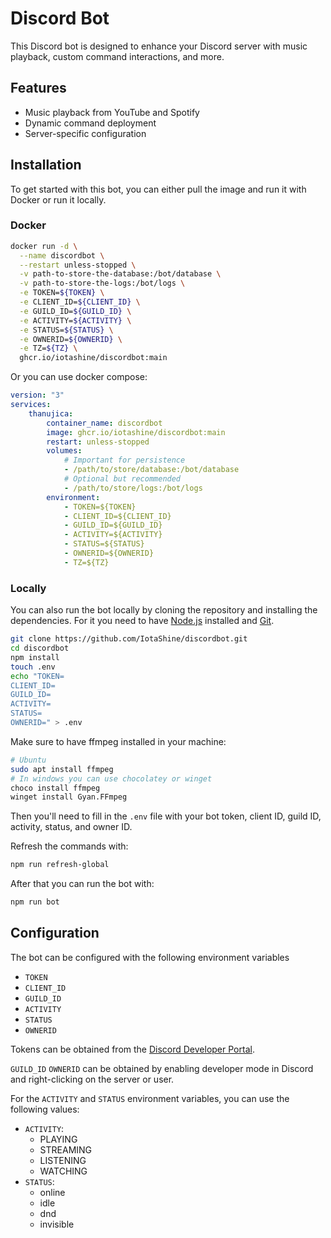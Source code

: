 # Discord Bot

This Discord bot is designed to enhance your Discord server with music playback, custom command interactions, and more.

## Features

-   Music playback from YouTube and Spotify
-   Dynamic command deployment
-   Server-specific configuration

## Installation

To get started with this bot, you can either pull the image and run it with Docker or run it locally.

### Docker

```bash
docker run -d \
  --name discordbot \
  --restart unless-stopped \
  -v path-to-store-the-database:/bot/database \
  -v path-to-store-the-logs:/bot/logs \
  -e TOKEN=${TOKEN} \
  -e CLIENT_ID=${CLIENT_ID} \
  -e GUILD_ID=${GUILD_ID} \
  -e ACTIVITY=${ACTIVITY} \
  -e STATUS=${STATUS} \
  -e OWNERID=${OWNERID} \
  -e TZ=${TZ} \
  ghcr.io/iotashine/discordbot:main
```

Or you can use docker compose:

```yml
version: "3"
services:
    thanujica:
        container_name: discordbot
        image: ghcr.io/iotashine/discordbot:main
        restart: unless-stopped
        volumes:
            # Important for persistence
            - /path/to/store/database:/bot/database
            # Optional but recommended
            - /path/to/store/logs:/bot/logs
        environment:
            - TOKEN=${TOKEN}
            - CLIENT_ID=${CLIENT_ID}
            - GUILD_ID=${GUILD_ID}
            - ACTIVITY=${ACTIVITY}
            - STATUS=${STATUS}
            - OWNERID=${OWNERID}
            - TZ=${TZ}
```

### Locally

You can also run the bot locally by cloning the repository and installing the dependencies. For it you need to have [Node.js](https://nodejs.org/en/download/current) installed and [Git](https://git-scm.com/downloads).

```bash
git clone https://github.com/IotaShine/discordbot.git
cd discordbot
npm install
touch .env
echo "TOKEN=
CLIENT_ID=
GUILD_ID=
ACTIVITY=
STATUS=
OWNERID=" > .env
```

Make sure to have ffmpeg installed in your machine:

```bash
# Ubuntu
sudo apt install ffmpeg
# In windows you can use chocolatey or winget
choco install ffmpeg
winget install Gyan.FFmpeg
```

Then you'll need to fill in the `.env` file with your bot token, client ID, guild ID, activity, status, and owner ID.

Refresh the commands with:

```bash
npm run refresh-global
```

After that you can run the bot with:

```bash
npm run bot
```

## Configuration

The bot can be configured with the following environment variables

-   `TOKEN`
-   `CLIENT_ID`
-   `GUILD_ID`
-   `ACTIVITY`
-   `STATUS`
-   `OWNERID`

Tokens can be obtained from the [Discord Developer Portal](https://discord.com/developers/applications).

`GUILD_ID` `OWNERID` can be obtained by enabling developer mode in Discord and right-clicking on the server or user.

For the `ACTIVITY` and `STATUS` environment variables, you can use the following values:

-   `ACTIVITY`:
    -   PLAYING
    -   STREAMING
    -   LISTENING
    -   WATCHING
-   `STATUS`:
    -   online
    -   idle
    -   dnd
    -   invisible

